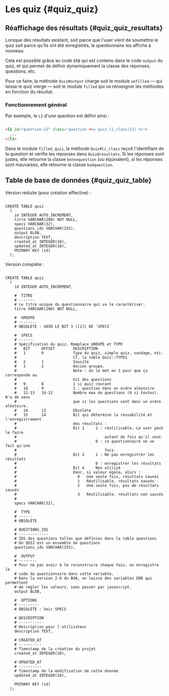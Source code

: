 # Les quiz {#quiz_quiz}

## Réaffichage des résultats {#quiz_quiz_resultats}

Lorsque des résultats existent, soit parce que l'user vient de soumettre le quiz soit parce qu'ils ont été enregistrés, le questionnaire les affiche à nouveau.

Cela est possible grâce au code `ERB` qui est contenu dans le code `output` du quiz, et qui permet de définir dynamiquement la classe des réponses, questions, etc.

Pour ce faire, la méthode `Quiz#output` charge soit le module `unfilled` — qui laisse le quiz vierge — soit le module `filled` qui va renseigner les méthodes en fonction du résultat.

### Fonctionnement général

Par exemple, le `LI` d'une question est défini ainsi :

```html

<li id="question-12" class="question <%= quiz.li_class(12) %>">
  ...
</li>

```

Dans le module `filled_quiz`, la méthode `Quiz#li_class` reçoit l'identifiant de la question et vérifie les réponses dans `Quiz@resultats`. Si les réponses sont justes, elle retourne la classe `bonnequestion` (ou équivalent), si les réponses sont mauvaises, elle retourne la classe `badquestion`.

## Table de base de données {#quiz_quiz_table}

Version réduite (pour création effective) :

```

CREATE TABLE quiz
  (
    id INTEGER AUTO_INCREMENT,
    titre VARCHAR(200) NOT NULL,
    specs VARCHAR(32),
    questions_ids VARCHAR(255),
    output BLOB,
    description TEXT,
    created_at INTEGER(10),
    updated_at INTEGER(10),
    PRIMARY KEY (id)
  );

```

Version complète :

```

CREATE TABLE quiz
  (
    id INTEGER AUTO_INCREMENT,

    #  TITRE
    # -------
    # Le titre unique du questionnaire qui va le caractériser.
    titre VARCHAR(200) NOT NULL,

    #  GROUPE
    # --------
    # OBSOLÈTE - VOIR LE BIT 3 ([2]) DE `SPECS`

    #  SPECS
    # -------
    # Spécification du quiz. Remplace GROUPE et TYPE
    #   BIT     OFFSET        DESCRIPTION
    #   1       0             Type du quiz, simple quiz, sondage, etc.
    #                         Cf. la table Quiz::TYPES
    #   2       1             Inusité
    #   3       2             Ancien groupe.
    #                         Note : on le met en 3 pour que ça corresponde au
    #                         bit des questions
    #   9       8             1 si quiz courant
    #   10      9             1 : question dans un ordre aléatoire
    #   11-13   10-12         Nombre max de questions (0 si toutes). N'a de sens
    #                         que si les questions sont dans un ordre aléatoire.
    #   14      13            Obsolète
    #   15      14            Bit qui détermine la réusabilité et l'enregistrement
    #                         des résultats :
    #                         Bit 1     1 : réutilisable. Le user peut le faire
    #                                       autant de fois qu'il veut.
    #                                   0 : ce questionnaire ne se fait qu'une
    #                                       fois.
    #                         Bit 2     1 : Ne pas enregistrer les résultats
    #                                   0 : enregistrer les résultats
    #                         Bit 4     Non utilisé
    #                         Donc, si valeur égale… alors :
    #                           0   Une seule fois, résultats sauvés
    #                           1   Réutilisable, résultats sauvés
    #                           2   Une seule fois, pas de résultats sauvés
    #                           3   Réutilisable, résultats non sauvés
    #                         
    specs VARCHAR(32),

    #  TYPE
    # ------
    # OBSOLÈTE

    # QUESTIONS_IDS
    # -------------
    # IDS des questions telles que définies dans la table questions
    # Un QUIZ est un ensemble de questions
    questions_ids VARCHAR(255),

    #  OUTPUT
    # --------
    # Pour ne pas avoir à le reconstruire chaque fois, on enregistre le
    # code du questionnaire dans cette variable.
    # Dans la version 2.0 du BOA, on laisse des variables ERB qui permettent
    # de régler les valeurs, sans passer par javascript.
    output BLOB,

    #  OPTIONS
    # ---------
    # OBSOLÈTE : Voir SPECS

    # DESCRIPTION
    # -----------
    # Description pour l'utilisateur
    description TEXT,

    # CREATED_AT
    # ----------
    # Timestamp de la création du projet
    created_at INTEGER(10),

    # UPDATED_AT
    # ----------
    # Timestamp de la modification de cette donnée
    updated_at INTEGER(10),

    PRIMARY KEY (id)
  );


```
